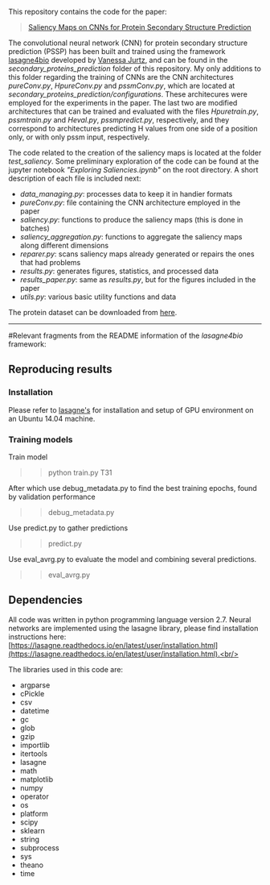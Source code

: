 This repository contains the code for the paper:
>[Saliency Maps on CNNs for Protein Secondary Structure Prediction](https://ieeexplore.ieee.org/document/8683603)
 
The convolutional neural network (CNN) for protein secondary structure prediction (PSSP) has been built and trained using the framework [lasagne4bio](https://github.com/vanessajurtz/lasagne4bio) developed by [Vanessa Jurtz](https://github.com/vanessajurtz), and can be found in the *secondary_proteins_prediction* folder of this repository. My only additions to this folder regarding the training of CNNs are the CNN architectures *pureConv.py*, *HpureConv.py* and *pssmConv.py*, which are located at *secondary_proteins_prediction/configurations*. These architecures were employed for the experiments in the paper. The last two are modified architectures that can be trained and evaluated with the files *Hpuretrain.py*, *pssmtrain.py* and *Heval.py*, *pssmpredict.py*, respectively, and they correspond to architectures predicting H values from one side of a position only, or with only pssm input, respectively.

The code related to the creation of the saliency maps is located at the folder *test_saliency*. Some preliminary exploration of the code can be found at the jupyter notebook *"Exploring Saliencies.ipynb"* on the root directory. A short description of each file is included next:
- *data_managing.py*: processes data to keep it in handier formats
- *pureConv.py*: file containing the CNN architecture employed in the paper
- *saliency.py*: functions to produce the saliency maps (this is done in batches)
- *saliency_aggregation.py*: functions to aggregate the saliency maps along different dimensions
- *reparer.py*: scans saliency maps already generated or repairs the ones that had problems
- *results.py*: generates figures, statistics, and processed data
- *results_paper.py*: same as *results.py*, but for the figures included in the paper
- *utils.py*: various basic utility functions and data


The protein dataset can be downloaded from [here](https://www.princeton.edu/%7Ejzthree/datasets/ICML2014/).

---------------------

#Relevant fragments from the README information of the *lasagne4bio* framework:
## Reproducing results

### Installation

Please refer to [lasagne's](https://github.com/Lasagne/Lasagne/wiki/From-Zero-to-Lasagne-on-Ubuntu-14.04) for installation and setup of GPU environment on an Ubuntu 14.04 machine.

### Training models

Train model
>> python train.py T31

After which use debug\_metadata.py to find the best training epochs, found by validation performance
>> debug_metadata.py

Use predict.py to gather predictions
>> predict.py

Use eval\_avrg.py to evaluate the model and combining several predictions.
>> eval_avrg.py

## Dependencies

All code was written in python programming language version 2.7. Neural networks are implemented using the lasagne library, please find installation instructions here: [https://lasagne.readthedocs.io/en/latest/user/installation.html](https://lasagne.readthedocs.io/en/latest/user/installation.html).<br/>

The libraries used in this code are:

- argparse
- cPickle
- csv
- datetime
- gc
- glob
- gzip
- importlib
- itertools
- lasagne
- math
- matplotlib
- numpy
- operator
- os
- platform
- scipy
- sklearn
- string
- subprocess
- sys
- theano
- time
